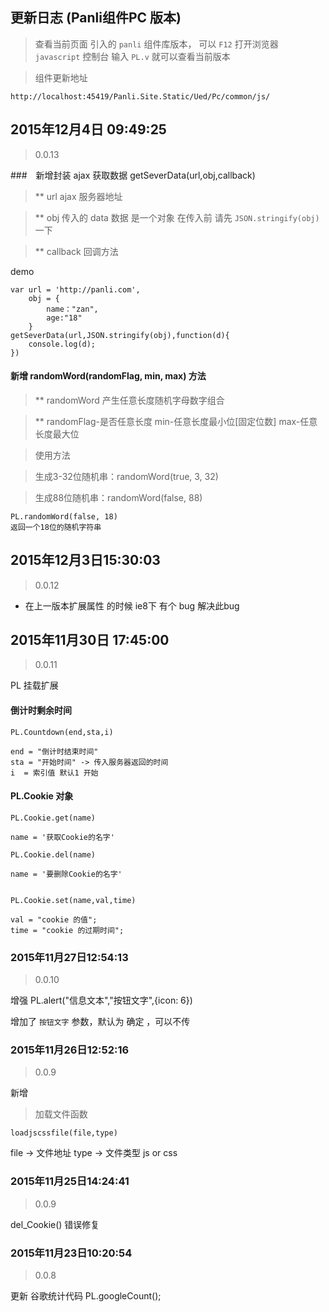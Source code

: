 ## 更新日志 (Panli组件PC 版本)

> 查看当前页面 引入的 `panli` 组件库版本，
可以 `F12` 打开浏览器 `javascript` 控制台 输入 `PL.v` 就可以查看当前版本


>组件更新地址

```
http://localhost:45419/Panli.Site.Static/Ued/Pc/common/js/
```


## 2015年12月4日 09:49:25

>0.0.13


###　新增封装 ajax 获取数据 getSeverData(url,obj,callback)

>** url ajax 服务器地址

>** obj 传入的 data 数据 是一个对象 在传入前 请先 `JSON.stringify(obj)` 一下

>** callback 回调方法

demo

```
var url = 'http://panli.com',
	obj = {
		name："zan",
		age:"18"
	}
getSeverData(url,JSON.stringify(obj),function(d){
	console.log(d);
})
```

#### 新增 randomWord(randomFlag, min, max) 方法 

>** randomWord 产生任意长度随机字母数字组合

>** randomFlag-是否任意长度 min-任意长度最小位[固定位数] max-任意长度最大位

>使用方法

>生成3-32位随机串：randomWord(true, 3, 32)

>生成88位随机串：randomWord(false, 88)


```
PL.randomWord(false, 18)
返回一个18位的随机字符串
```


## 2015年12月3日15:30:03

>0.0.12

- 在上一版本扩展属性 的时候 ie8下 有个 bug 解决此bug


## 2015年11月30日 17:45:00

>0.0.11

PL 挂载扩展

#### 倒计时剩余时间
```
PL.Countdown(end,sta,i)

end = "倒计时结束时间"
sta = "开始时间" -> 传入服务器返回的时间
i  = 索引值 默认1 开始
```

#### PL.Cookie 对象

```
PL.Cookie.get(name)

name = '获取Cookie的名字'

PL.Cookie.del(name)

name = '要删除Cookie的名字'


PL.Cookie.set(name,val,time)

val = "cookie 的值";
time = "cookie 的过期时间";

```



### 2015年11月27日12:54:13

>0.0.10

增强 PL.alert("信息文本","按钮文字",{icon: 6})

增加了 `按钮文字` 参数，默认为 确定 ，可以不传

### 2015年11月26日12:52:16

>0.0.9

新增 

> 加载文件函数

```
loadjscssfile(file,type)
```

file -> 文件地址
type -> 文件类型 js or css


### 2015年11月25日14:24:41

>0.0.9

del_Cookie() 错误修复

### 2015年11月23日10:20:54

>0.0.8

更新 谷歌统计代码 
PL.googleCount();